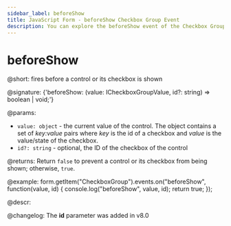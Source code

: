 ```yaml
---
sidebar_label: beforeShow
title: JavaScript Form - beforeShow Checkbox Group Event 
description: You can explore the beforeShow event of the Checkbox Group control of Form in the documentation of the DHTMLX JavaScript UI library. Browse developer guides and API reference, try out code examples and live demos, and download a free 30-day evaluation version of DHTMLX Suite 7.
---
```


# beforeShow

@short: fires before a control or its checkbox is shown

@signature: {'beforeShow: (value: ICheckboxGroupValue, id?: string) => boolean | void;'}

@params:
- `value: object` - the current value of the control. The object contains a set of <i>key:value</i> pairs where <i>key</i> is the id of a checkbox and <i>value</i> is the value/state of the checkbox.
- `id?: string` - optional, the ID of the checkbox of the control

@returns:
Return `false` to prevent a control or its checkbox from being shown; otherwise, `true`.

@example:
form.getItem("CheckboxGroup").events.on("beforeShow", function(value, id) {
    console.log("beforeShow", value, id);
    return true;
});

@descr:

@changelog: The **id** parameter was added in v8.0